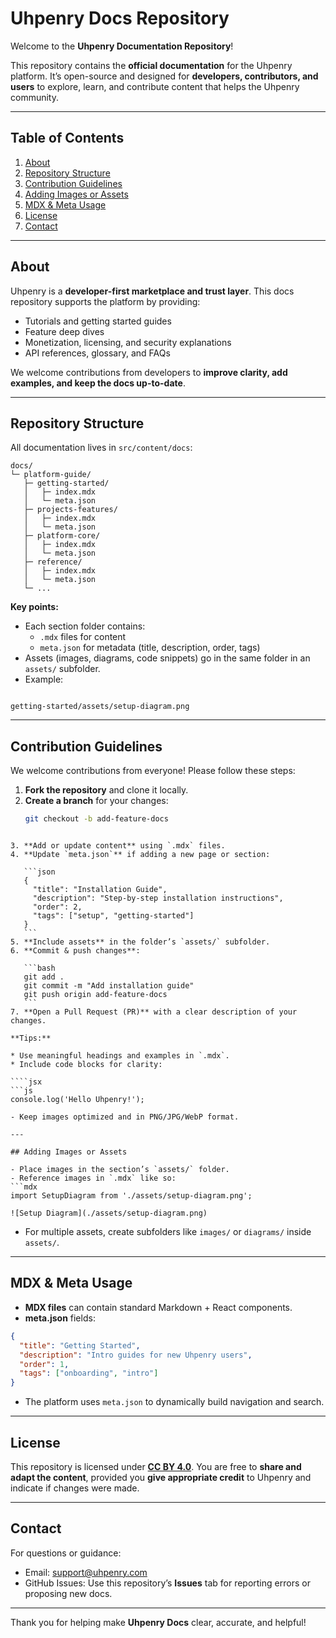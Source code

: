 # Uhpenry Docs Repository

Welcome to the **Uhpenry Documentation Repository**!

This repository contains the **official documentation** for the Uhpenry platform. It’s open-source and designed for **developers, contributors, and users** to explore, learn, and contribute content that helps the Uhpenry community.

---

## Table of Contents

1. [About](#about)
2. [Repository Structure](#repository-structure)
3. [Contribution Guidelines](#contribution-guidelines)
4. [Adding Images or Assets](#adding-images-or-assets)
5. [MDX & Meta Usage](#mdx--meta-usage)
6. [License](#license)
7. [Contact](#contact)

---

## About

Uhpenry is a **developer-first marketplace and trust layer**. This docs repository supports the platform by providing:

- Tutorials and getting started guides
- Feature deep dives
- Monetization, licensing, and security explanations
- API references, glossary, and FAQs

We welcome contributions from developers to **improve clarity, add examples, and keep the docs up-to-date**.

---

## Repository Structure

All documentation lives in `src/content/docs`:

```
docs/
└─ platform-guide/
   ├─ getting-started/
   │   ├─ index.mdx
   │   └─ meta.json
   ├─ projects-features/
   │   ├─ index.mdx
   │   └─ meta.json
   ├─ platform-core/
   │   ├─ index.mdx
   │   └─ meta.json
   ├─ reference/
   │   ├─ index.mdx
   │   └─ meta.json
   └─ ...
```

**Key points:**

- Each section folder contains:
  - `.mdx` files for content
  - `meta.json` for metadata (title, description, order, tags)
- Assets (images, diagrams, code snippets) go in the same folder in an `assets/` subfolder.
- Example:  
```

getting-started/assets/setup-diagram.png

````

---

## Contribution Guidelines

We welcome contributions from everyone! Please follow these steps:

1. **Fork the repository** and clone it locally.
2. **Create a branch** for your changes:
   ```bash
   git checkout -b add-feature-docs
````

3. **Add or update content** using `.mdx` files.
4. **Update `meta.json`** if adding a new page or section:

   ```json
   {
     "title": "Installation Guide",
     "description": "Step-by-step installation instructions",
     "order": 2,
     "tags": ["setup", "getting-started"]
   }
   ```
5. **Include assets** in the folder’s `assets/` subfolder.
6. **Commit & push changes**:

   ```bash
   git add .
   git commit -m "Add installation guide"
   git push origin add-feature-docs
   ```
7. **Open a Pull Request (PR)** with a clear description of your changes.

**Tips:**

* Use meaningful headings and examples in `.mdx`.
* Include code blocks for clarity:

````jsx
```js
console.log('Hello Uhpenry!');
````

````
- Keep images optimized and in PNG/JPG/WebP format.

---

## Adding Images or Assets

- Place images in the section’s `assets/` folder.
- Reference images in `.mdx` like so:
```mdx
import SetupDiagram from './assets/setup-diagram.png';

![Setup Diagram](./assets/setup-diagram.png)
````

* For multiple assets, create subfolders like `images/` or `diagrams/` inside `assets/`.

---

## MDX & Meta Usage

* **MDX files** can contain standard Markdown + React components.
* **meta.json** fields:

```json
{
  "title": "Getting Started",
  "description": "Intro guides for new Uhpenry users",
  "order": 1,
  "tags": ["onboarding", "intro"]
}
```

* The platform uses `meta.json` to dynamically build navigation and search.

---

## License

This repository is licensed under **[CC BY 4.0](https://creativecommons.org/licenses/by/4.0/)**.
You are free to **share and adapt the content**, provided you **give appropriate credit** to Uhpenry and indicate if changes were made.

---

## Contact

For questions or guidance:

* Email: [support@uhpenry.com](mailto:support@uhpenry.com)
* GitHub Issues: Use this repository’s **Issues** tab for reporting errors or proposing new docs.

---

Thank you for helping make **Uhpenry Docs** clear, accurate, and helpful!
